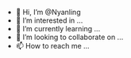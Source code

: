 - 👋 Hi, I’m @Nyanling
- 👀 I’m interested in ...
- 🌱 I’m currently learning ...
- 💞️ I’m looking to collaborate on ...
- 📫 How to reach me ...

<!---
Nyanling/Nyanling is a ✨ special ✨ repository because its `README.md` (this file) appears on your GitHub profile.
You can click the Preview link to take a look at your changes.
--->
